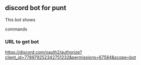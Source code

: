 ## discord bot for punt
This bot shows 

commands
### URL to get bot
https://discord.com/oauth2/authorize?client_id=778979252342751232&permissions=67584&scope=bot
